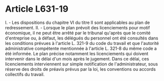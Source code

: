 # Article L631-19

I. - Les dispositions du chapitre VI du titre II sont applicables au plan de redressement.   II. - Lorsque le plan prévoit des licenciements pour motif économique, il ne peut être arrêté par le tribunal qu'après que le comité d'entreprise ou, à défaut, les délégués du personnel ont été consultés dans les conditions prévues à l'article L. 321-9 du code du travail et que l'autorité administrative compétente mentionnée à l'article L. 321-8 du même code a été informée.   Le plan précise notamment les licenciements qui doivent intervenir dans le délai d'un mois après le jugement. Dans ce délai, ces licenciements interviennent sur simple notification de l'administrateur, sous réserve des droits de préavis prévus par la loi, les conventions ou accords collectifs du travail.